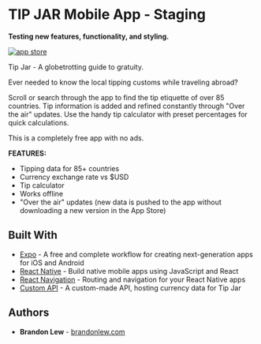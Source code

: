 # TIP JAR Mobile App - Staging

**Testing new features, functionality, and styling.**

[![app store][appstore-img]][appstore-link]

Tip Jar - A globetrotting guide to gratuity.

Ever needed to know the local tipping customs while traveling abroad?

Scroll or search through the app to find the tip etiquette of over 85 countries. Tip information is added and refined constantly through "Over the air" updates. Use the handy tip calculator with preset percentages for quick calculations.

This is a completely free app with no ads.

**FEATURES:**
* Tipping data for 85+ countries
* Currency exchange rate vs $USD
* Tip calculator
* Works offline
* "Over the air" updates (new data is pushed to the app without downloading a new version in the App Store)

## Built With

* [Expo](https://expo.io) - A free and complete workflow for creating next-generation apps for iOS and Android
* [React Native](https://facebook.github.io/react-native/) - Build native mobile apps using JavaScript and React
* [React Navigation](https://reactnavigation.org) - Routing and navigation for your React Native apps
* [Custom API](https://github.com/blsnwbrdr/heroku-node-api) - A custom-made API, hosting currency data for Tip Jar

## Authors

* **Brandon Lew** - [brandonlew.com](http://www.brandonlew.com)

[appstore-img]: http://brandonsco.de/portfolio/tipjar/img/appStore.svg
[appstore-link]: https://itunes.apple.com/us/app/tip-jar-guide-to-gratuity/id1321633520?ls=1&mt=8

